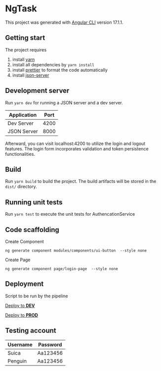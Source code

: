 # NgTask

This project was generated with [Angular CLI](https://github.com/angular/angular-cli) version 17.1.1.

## Getting start

The project requires

1. install [yarn](https://classic.yarnpkg.com/lang/en/docs/install/#mac-stable)
2. install all dependencies by `yarn install`
3. install [prettier](https://prettier.io/docs/en/install.html) to format the code automatically
4. install [json-server](https://yarnpkg.com/package?name=json-server)

## Development server

Run `yarn dev` for running a JSON server and a dev server. 

| Application | Port |
| ----------- | ---- |
| Dev Server  | 4200 |
| JSON Server | 8000 |

Afterward, you can visit localhost:4200 to utilize the login and logout features. The login form incorporates validation and token persistence functionalities.

## Build

Run `yarn build` to build the project. The build artifacts will be stored in the `dist/` directory.

## Running unit tests

Run `yarn test` to execute the unit tests for AuthencationService

## Code scaffolding

Create Component

```Shell
ng generate component modules/components/ui-button  --style none
```

Create Page

```Shell
ng generate component page/login-page  --style none
```

## Deployment

Script to be run by the pipeline

[Deploy to **DEV**](docs/deployment-dev.md)

[Deploy to **PROD**](docs/deployment-prod.md)

## Testing account

| Username | Password |
| -------- | -------- |
| Suica    | Aa123456 |
| Penguin  | Aa123456 |
